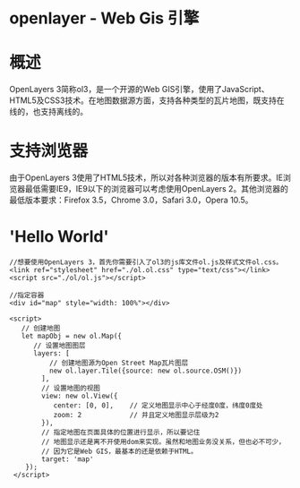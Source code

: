 # openlayer - Web Gis 引擎

# 概述
OpenLayers 3简称ol3，是一个开源的Web GIS引擎，使用了JavaScript、HTML5及CSS3技术。在地图数据源方面，支持各种类型的瓦片地图，既支持在线的，也支持离线的。


# 支持浏览器

由于OpenLayers 3使用了HTML5技术，所以对各种浏览器的版本有所要求。IE浏览器最低需要IE9，IE9以下的浏览器可以考虑使用OpenLayers 2。其他浏览器的最低版本要求：Firefox 3.5，Chrome 3.0，Safari 3.0，Opera 10.5。

# 'Hello World'

```
//想要使用OpenLayers 3，首先你需要引入了ol3的js库文件ol.js及样式文件ol.css。
<link ref="stylesheet" href="./ol.ol.css" type="text/css"></link>
<script src="./ol/ol.js"></script>

//指定容器
<div id="map" style="width: 100%"></div>

<script>
   // 创建地图
   let mapObj = new ol.Map({
      // 设置地图图层
      layers: [
          // 创建地图源为Open Street Map瓦片图层
          new ol.layer.Tile({source: new ol.source.OSM()})
        ],
        // 设置地图的视图
        view: new ol.View({
           center: [0, 0],    // 定义地图显示中心于经度0度，纬度0度处
           zoom: 2            // 并且定义地图显示层级为2
        }),
        // 指定地图在页面具体的位置进行显示，所以要记住
        // 地图显示还是离不开使用dom来实现。虽然和地图业务没关系，但也必不可少，
        // 因为它是Web GIS，最基本的还是依赖于HTML。
        target: 'map'
    });
 </script>
